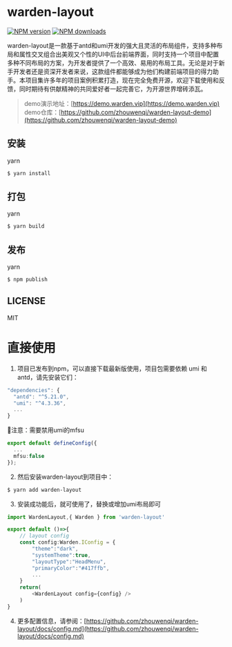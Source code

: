 # warden-layout

[![NPM version](https://img.shields.io/npm/v/warden-layout.svg?style=flat)](https://npmjs.com/package/warden-layout)
[![NPM downloads](http://img.shields.io/npm/dm/warden-layout.svg?style=flat)](https://npmjs.com/package/warden-layout)

warden-layout是一款基于antd和umi开发的强大且灵活的布局组件，支持多种布局和属性交叉组合出美观又个性的UI中后台前端界面，同时支持一个项目中配置多种不同布局的方案，为开发者提供了一个高效、易用的布局工具。无论是对于新手开发者还是资深开发者来说，这款组件都能够成为他们构建前端项目的得力助手。本项目集许多年的项目案例积累打造，现在完全免费开源，欢迎下载使用和反馈，同时期待有供献精神的共同爱好者一起完善它，为开源世界增砖添瓦。

> demo演示地址：[https://demo.warden.vip](https://demo.warden.vip)
> demo仓库：[https://github.com/zhouwenqi/warden-layout-demo](https://github.com/zhouwenqi/warden-layout-demo)

## 安装
yarn
```bash
$ yarn install
```

## 打包
yarn
```bash
$ yarn build
```
## 发布

yarn
```bash
$ npm publish
```

## LICENSE

MIT

# 直接使用
1. 项目已发布到npm，可以直接下载最新版使用，项目包需要依赖 umi 和 antd，请先安装它们：
```ts
"dependencies": {
  "antd": "^5.21.0",
  "umi": "^4.3.36",
  ...
}
```
🎈注意：需要禁用umi的mfsu
```ts
export default defineConfig({
  ...
  mfsu:false
});
```
2. 然后安装warden-layout到项目中：
```bash
$ yarn add warden-layout
```
3. 安装成功能后，就可使用了，替换或增加umi布局即可
```ts
import WardenLayout,{ Warden } from 'warden-layout'

export default ()=>{
    // layout config
    const config:Warden.IConfig = {
        "theme":"dark",
        "systemTheme":true,
        "layoutType":"HeadMenu",
        "primaryColor":"#417ffb",
        ...
    }
    return(
        <WardenLayout config={config} />
    )
}
```
4. 更多配置信息，请参阅：[https://github.com/zhouwenqi/warden-layout/docs/config.md](https://github.com/zhouwenqi/warden-layout/docs/config.md)
